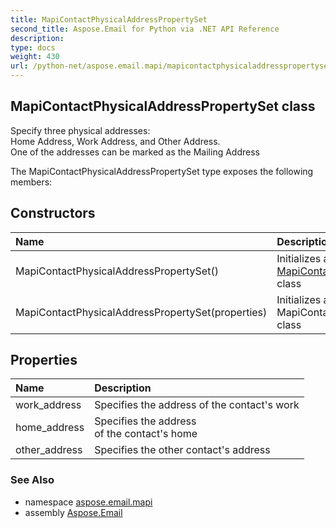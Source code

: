 ```yaml
---
title: MapiContactPhysicalAddressPropertySet
second_title: Aspose.Email for Python via .NET API Reference
description: 
type: docs
weight: 430
url: /python-net/aspose.email.mapi/mapicontactphysicaladdresspropertyset/
---
```


## MapiContactPhysicalAddressPropertySet class

Specify three physical addresses: <br/>            Home Address, Work Address, and Other Address.<br/>            One of the addresses can be marked as the Mailing Address

The MapiContactPhysicalAddressPropertySet type exposes the following members:
## Constructors
| Name | Description |
| :- | :- |
|MapiContactPhysicalAddressPropertySet()|Initializes a new instance of the [MapiContactPhysicalAddressPropertySet](/email/python-net/aspose.email.mapi/mapicontactphysicaladdresspropertyset/) class|
|MapiContactPhysicalAddressPropertySet(properties)|Initializes a new instance of the MapiContactPhysicalAddressPropertySet class|
## Properties
| Name | Description |
| :- | :- |
|work_address|Specifies the address of the contact's work|
|home_address|Specifies the address <br/>            of the contact's home|
|other_address|Specifies the other contact's address|

### See Also

* namespace [aspose.email.mapi](/email/python-net/aspose.email.mapi/)
* assembly [Aspose.Email](/email/python-net/)

